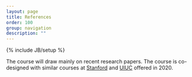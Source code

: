 ```yaml
---
layout: page
title: References
order: 100
group: navigation
description: ""
---
```

{% include JB/setup %}


The course will draw mainly on recent research papers. The course is co-designed with similar courses at [Stanford](http://web.stanford.edu/class/ee374/) and [UIUC](https://courses.grainger.illinois.edu/ece598pv/sp2020/) offered in 2020.

